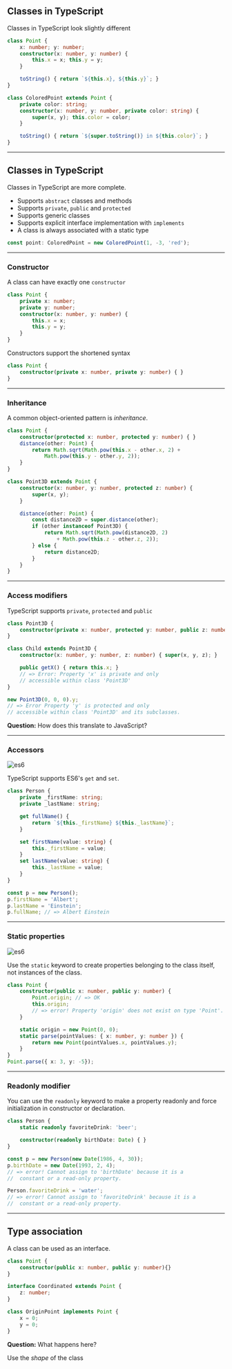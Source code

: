 ## Classes in TypeScript

Classes in TypeScript look slightly different

```typescript
class Point {
    x: number; y: number;
    constructor(x: number, y: number) {
        this.x = x; this.y = y;
    }

    toString() { return `${this.x}, ${this.y}`; }
}

class ColoredPoint extends Point {
    private color: string;
    constructor(x: number, y: number, private color: string) {
        super(x, y); this.color = color;
    }

    toString() { return `${super.toString()} in ${this.color}`; }
}
```

---

## Classes in TypeScript

Classes in TypeScript are more complete.
* Supports `abstract` classes and methods
* Supports `private`, `public` and `protected`
* Supports generic classes
* Supports explicit interface implementation with `implements`
* A class is always associated with a static type
```typescript
const point: ColoredPoint = new ColoredPoint(1, -3, 'red');
```

---

### Constructor

A class can have exactly one `constructor`

```typescript
class Point {
    private x: number;
    private y: number;
    constructor(x: number, y: number) {
        this.x = x;
        this.y = y;
    }
}
```

Constructors support the shortened syntax <!-- .element class="fragment" data-fragment-index="0" -->

```typescript
class Point {
    constructor(private x: number, private y: number) { }
}
```
<!-- .element class="fragment" data-fragment-index="0" -->

---

### Inheritance

A common object-oriented pattern is *inheritance*.

```typescript
class Point {
    constructor(protected x: number, protected y: number) { }
    distance(other: Point) {
        return Math.sqrt(Math.pow(this.x - other.x, 2) +
            Math.pow(this.y - other.y, 2));
    }
}
```

```typescript
class Point3D extends Point {
    constructor(x: number, y: number, protected z: number) {
        super(x, y);
    }

    distance(other: Point) {
        const distance2D = super.distance(other);
        if (other instanceof Point3D) {
            return Math.sqrt(Math.pow(distance2D, 2)
                + Math.pow(this.z - other.z, 2));
        } else {
            return distance2D;
        }
    }
}
```

---


### Access modifiers

TypeScript supports `private`, `protected` and `public`

```typescript
class Point3D {
    constructor(private x: number, protected y: number, public z: number) { }
}

class Child extends Point3D {
    constructor(x: number, y: number, z: number) { super(x, y, z); }

    public getX() { return this.x; }
    // => Error: Property 'x' is private and only
    // accessible within class 'Point3D'
}

new Point3D(0, 0, 0).y;
// => Error Property 'y' is protected and only
// accessible within class 'Point3D' and its subclasses.
```

**Question:** How does this translate to JavaScript?

<!-- .element class="fragment" data-fragment-index="0" -->

---

### Accessors

![es6](resources/es6.png) <!-- .element class="emblem" -->

TypeScript supports ES6's `get` and `set`.

```typescript
class Person {
    private _firstName: string;
    private _lastName: string;

    get fullName() {
        return `${this._firstName} ${this._lastName}`;
    }

    set firstName(value: string) {
        this._firstName = value;
    }
    set lastName(value: string) {
        this._lastName = value;
    }
}
```

```typescript
const p = new Person();
p.firstName = 'Albert';
p.lastName = 'Einstein';
p.fullName; // => Albert Einstein
```

---

### Static properties

![es6](resources/es6.png) <!-- .element class="emblem" -->

Use the `static` keyword to create properties belonging to the class itself, not instances of the class.

```typescript
class Point {
    constructor(public x: number, public y: number) {
        Point.origin; // => OK
        this.origin;
        // => error! Property 'origin' does not exist on type 'Point'.
    }

    static origin = new Point(0, 0);
    static parse(pointValues: { x: number, y: number }) {
        return new Point(pointValues.x, pointValues.y);
    }
}
Point.parse({ x: 3, y: -5});
```

---

### Readonly modifier

You can use the `readonly` keyword to make a property readonly and force initialization in constructor or declaration.

```typescript
class Person {
    static readonly favoriteDrink: 'beer';

    constructor(readonly birthDate: Date) { }
}

const p = new Person(new Date(1986, 4, 30));
p.birthDate = new Date(1993, 2, 4);
// => error! Cannot assign to 'birthDate' because it is a
//  constant or a read-only property.

Person.favoriteDrink = 'water';
// => error! Cannot assign to 'favoriteDrink' because it is a
//  constant or a read-only property.
```

---

## Type association

A class can be used as an interface.

```typescript
class Point {
    constructor(public x: number, public y: number){}
}

interface Coordinated extends Point {
    z: number;
}

class OriginPoint implements Point {
    x = 0;
    y = 0;
}
```

**Question:** What happens here?

<!-- .element class="fragment" data-fragment-index="0" -->

Use the *shape* of the class

<!-- .element class="fragment" data-fragment-index="1" -->
